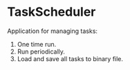 # TaskScheduler
Application for managing tasks:
1. One time run.
2. Run periodically.
3. Load and save all tasks to binary file.
